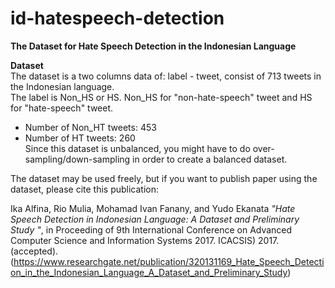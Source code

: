 # id-hatespeech-detection

<b>The Dataset for Hate Speech Detection in the Indonesian Language</b><br>

<b>Dataset</b><br>
The dataset is a two columns data of: label - tweet, consist of 713 tweets in the Indonesian language. <br>
The label is Non_HS or HS. Non_HS for "non-hate-speech" tweet and HS for "hate-speech" tweet. <br>
- Number of Non_HT tweets: 453<br>
- Number of HT tweets: 260 <br>
Since this dataset is unbalanced, you might have to do over-sampling/down-sampling in order to create a balanced dataset. <br>

The dataset may be used freely, but if you want to publish paper using the dataset, please cite this publication:

Ika Alfina, Rio Mulia, Mohamad Ivan Fanany, and Yudo Ekanata <i>"Hate Speech Detection in Indonesian Language: A Dataset and Preliminary Study
"</i>, in Proceeding of 9th International Conference on Advanced Computer Science and Information Systems 2017. ICACSIS) 2017.  (accepted). <br>
(https://www.researchgate.net/publication/320131169_Hate_Speech_Detection_in_the_Indonesian_Language_A_Dataset_and_Preliminary_Study)
